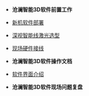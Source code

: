 <!-- /node/computerNode/computerSciences -->


* **沧澜智能3D软件前置工作**  

* [新机软件部署](./01.md)
* [深视智能线激光选型](./02.md)
* [现场硬件接线](./03.md)

* **沧澜智能3D软件操作文档** 
* [软件界面介绍](./04.md)

* **沧澜智能3D软件现场问题复盘**

